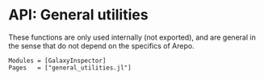 # API: General utilities

These functions are only used internally (not exported), and are general in the sense that do not depend on the specifics of Arepo.

```@autodocs
Modules = [GalaxyInspector]
Pages   = ["general_utilities.jl"]
```
